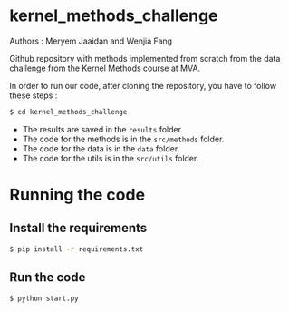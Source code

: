 # kernel_methods_challenge

Authors : Meryem Jaaidan and Wenjia Fang

Github repository with methods implemented from scratch from the data challenge from the Kernel Methods course at MVA.

In order to run our code, after cloning the repository, you have to follow these steps :

```bash
$ cd kernel_methods_challenge
```

- The results are saved in the `results` folder.
- The code for the methods is in the `src/methods` folder.
- The code for the data is in the `data` folder.
- The code for the utils is in the `src/utils` folder.

# Running the code

## Install the requirements

```bash
$ pip install -r requirements.txt
```

## Run the code

```bash
$ python start.py
```
